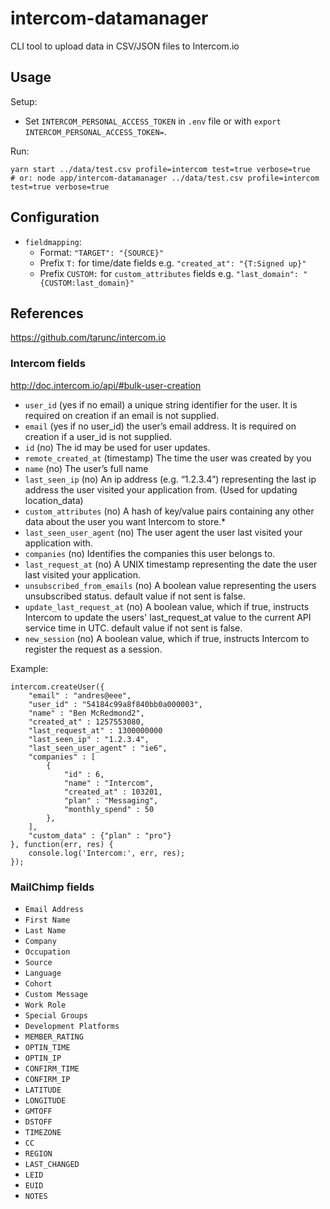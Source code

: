 # intercom-datamanager

CLI tool to upload data in CSV/JSON files to Intercom.io


## Usage

Setup:

- Set `INTERCOM_PERSONAL_ACCESS_TOKEN` in `.env` file or with `export INTERCOM_PERSONAL_ACCESS_TOKEN=`.

Run:

	yarn start ../data/test.csv profile=intercom test=true verbose=true
	# or: node app/intercom-datamanager ../data/test.csv profile=intercom test=true verbose=true


## Configuration

- `fieldmapping`:
	- Format: `"TARGET": "{SOURCE}"`
	- Prefix `T:` for time/date fields e.g. `"created_at": "{T:Signed up}"`
	- Prefix `CUSTOM:` for `custom_attributes` fields e.g. `"last_domain": "{CUSTOM:last_domain}"`


## References

https://github.com/tarunc/intercom.io

### Intercom fields

http://doc.intercom.io/api/#bulk-user-creation

* `user_id`	(yes if no email)	a unique string identifier for the user. It is required on creation if an email is not supplied.
* `email`	(yes if no user_id)	the user’s email address. It is required on creation if a user_id is not supplied.
* `id`	(no)	The id may be used for user updates.
* `remote_created_at`	(timestamp)	The time the user was created by you
* `name`	(no)	The user’s full name
* `last_seen_ip`	(no)	An ip address (e.g. “1.2.3.4”) representing the last ip address the user visited your application from. (Used for updating location_data)
* `custom_attributes`	(no)	A hash of key/value pairs containing any other data about the user you want Intercom to store.*
* `last_seen_user_agent`	(no)	The user agent the user last visited your application with.
* `companies`	(no)	Identifies the companies this user belongs to.
* `last_request_at`	(no)	A UNIX timestamp representing the date the user last visited your application.
* `unsubscribed_from_emails`	(no)	A boolean value representing the users unsubscribed status. default value if not sent is false.
* `update_last_request_at`	(no)	A boolean value, which if true, instructs Intercom to update the users' last_request_at value to the current API service time in UTC. default value if not sent is false.
* `new_session`	(no)	A boolean value, which if true, instructs Intercom to register the request as a session.

Example:

	intercom.createUser({
		"email" : "andres@eee",
		"user_id" : "54184c99a8f840bb0a000003",
		"name" : "Ben McRedmond2",
		"created_at" : 1257553080,
		"last_request_at" : 1300000000
		"last_seen_ip" : "1.2.3.4",
		"last_seen_user_agent" : "ie6",
		"companies" : [
			{
				"id" : 6,
				"name" : "Intercom",
				"created_at" : 103201,
				"plan" : "Messaging",
				"monthly_spend" : 50
			},
		],
		"custom_data" : {"plan" : "pro"}
	}, function(err, res) {
		console.log('Intercom:', err, res);
	});

### MailChimp fields

* `Email Address`
* `First Name`
* `Last Name`
* `Company`
* `Occupation`
* `Source`
* `Language`
* `Cohort`
* `Custom Message`
* `Work Role`
* `Special Groups`
* `Development Platforms`
* `MEMBER_RATING`
* `OPTIN_TIME`
* `OPTIN_IP`
* `CONFIRM_TIME`
* `CONFIRM_IP`
* `LATITUDE`
* `LONGITUDE`
* `GMTOFF`
* `DSTOFF`
* `TIMEZONE`
* `CC`
* `REGION`
* `LAST_CHANGED`
* `LEID`
* `EUID`
* `NOTES`
